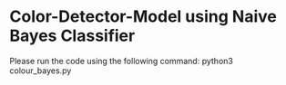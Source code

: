 # Color-Detector-Model using Naive Bayes Classifier

Please run the code using the following command: python3 colour_bayes.py

